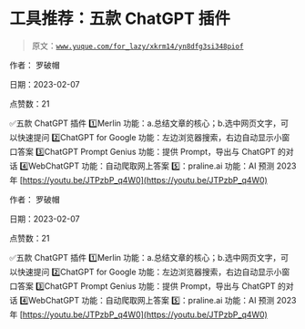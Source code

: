 # 工具推荐：五款 ChatGPT 插件

> 原文：[`www.yuque.com/for_lazy/xkrm14/yn8dfg3si348piof`](https://www.yuque.com/for_lazy/xkrm14/yn8dfg3si348piof)

作者： 罗破帽

日期：2023-02-07

点赞数：21

✅五款 ChatGPT 插件 1️⃣Merlin 功能：a.总结文章的核心；b.选中网页文字，可以快速提问 2️⃣ChatGPT for Google 功能：左边浏览器搜索，右边自动显示小窗口答案 3️⃣ChatGPT Prompt Genius 功能：提供 Prompt，导出与 ChatGPT 的对话 4️⃣WebChatGPT 功能：自动爬取网上答案 5️⃣：praline.ai 功能：AI 预测 2023 年 [https://youtu.be/JTPzbP_q4W0](https://youtu.be/JTPzbP_q4W0)

作者： 罗破帽

日期：2023-02-07

点赞数：21

✅五款 ChatGPT 插件 1️⃣Merlin 功能：a.总结文章的核心；b.选中网页文字，可以快速提问 2️⃣ChatGPT for Google 功能：左边浏览器搜索，右边自动显示小窗口答案 3️⃣ChatGPT Prompt Genius 功能：提供 Prompt，导出与 ChatGPT 的对话 4️⃣WebChatGPT 功能：自动爬取网上答案 5️⃣：praline.ai 功能：AI 预测 2023 年 [https://youtu.be/JTPzbP_q4W0](https://youtu.be/JTPzbP_q4W0)



